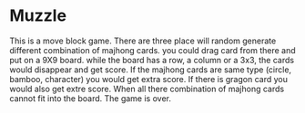 # Muzzle 
 This is a move block game. There are three place will random generate different combination of majhong cards. you could drag card from there and put on a 9X9 board. while the board has a row, a column or a 3x3, the cards would disappear and get score. If the majhong cards are same type (circle, bamboo, character) you would get extra score. If there is gragon card you would also get extre score. When all there combination of majhong cards cannot fit into the board. The game is over.
